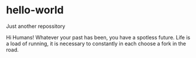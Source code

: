 # hello-world
Just another repossitory



Hi Humans!
Whatever your past has been, you have a spotless future.
Life is a load of running, it is necessary to constantly in each choose a fork in the road.
